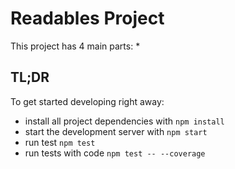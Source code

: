 # Readables Project

This project has 4 main parts:
*


## TL;DR

To get started developing right away:

* install all project dependencies with `npm install`
* start the development server with `npm start`
* run test `npm test`
* run tests with code `npm test -- --coverage`
